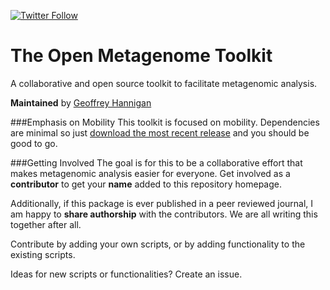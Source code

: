 [![Twitter Follow](https://img.shields.io/twitter/follow/iprophage.svg?style=social)](https://twitter.com/iprophage)

# The Open Metagenome Toolkit
A collaborative and open source toolkit to facilitate metagenomic analysis.

**Maintained** by [Geoffrey Hannigan](http://microbiology.github.io)

###Emphasis on Mobility
This toolkit is focused on mobility. Dependencies are minimal so just [download the most recent release](https://github.com/Microbiology/Microbiome_sequence_analysis_toolkit/releases) and you should be good to go.

###Getting Involved
The goal is for this to be a collaborative effort that makes metagenomic analysis easier for everyone. Get involved as a **contributor** to get your **name** added to this repository homepage.

Additionally, if this package is ever published in a peer reviewed journal, I am happy to **share authorship** with the contributors. We are all writing this together after all.

Contribute by adding your own scripts, or by adding functionality to the existing scripts.

Ideas for new scripts or functionalities? Create an issue.
